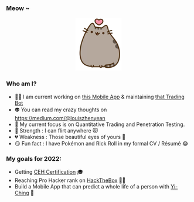 ### Meow ~

<p align="center">
  <img src="kitten.png">
</p>

### Who am I?

- 👨‍💻 I am current working on [this Mobile App](https://github.com/zyairelai/ching-chong-calculator) & maintaining [that Trading Bot](https://github.com/zyairelai/futures-hero)
- 👽 You can read my crazy thoughts on https://medium.com/@louiszhenyean 
- 🦄 My current focus is on Quantitative Trading and Penetration Testing. 
- 💪 Strength : I can flirt anywhere 😻
- 💔 Weakness : Those beautiful eyes of yours 🥺
- 😏 Fun fact : I have Pokémon and Rick Roll in my formal CV / Résumé 😂

### My goals for 2022:
- Getting [CEH Certification](https://www.eccouncil.org/programs/certified-ethical-hacker-ceh/) 🎓
- Reaching Pro Hacker rank on [HackTheBox](https://app.hackthebox.com/profile/223593) 👨‍💻
- Build a Mobile App that can predict a whole life of a person with [Yi-Ching](https://en.wikipedia.org/wiki/I_Ching) 🔮
